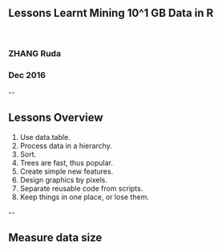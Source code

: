 ## Lessons Learnt Mining 10^1 GB Data in R
&nbsp;
### ZHANG Ruda
### Dec 2016

--

## Lessons Overview

1. Use data.table. 
1. Process data in a hierarchy.
1. Sort. 
1. Trees are fast, thus popular. 
1. Create simple new features. 
1. Design graphics by pixels. 
1. Separate reusable code from scripts.
1. Keep things in one place, or lose them.

--  

## Measure data size

